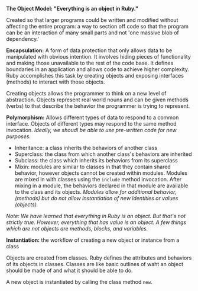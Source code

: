 **The Object Model: "Everything is an object in Ruby."**

Created so that larger programs could be written and modified without affecting the entire program: a way to section off code so that the program can be an interaction of many small parts and not 'one massive blob of dependency.'

**Encapsulation:** A form of data protection that only allows data to be manipulated with obvious intention. It involves hiding pieces of functionality and making those unavailable to the rest of the code base. It defines boundaries in an application and allows code to achieve higher complexity. Ruby accomplishes this task by creating objects and exposing interfaces (methods) to interact with those objects. 

Creating objects allows the programmer to think on a new level of abstraction. Objects represent real world nouns and can be given methods (verbs) to that describe the behavior the programmer is trying to represent.

**Polymorphism:** Allows different types of data to respond to a common interface. Objects of different types may respond to the same method invocation. *Ideally, we shoudl be able to use pre-written code for new purposes.* 

- Inheritance: a class inherits the behaviors of another class
- Superclass: the class from which another class's behaviors are inherited 
- Subclass: the class which inherits its behaviors from its superclass 
- Mixin: modules are similar to classes in that they contain shared behavior, however objects cannot be created within modules. Modules are mixed in with classes using the `include` method invocation. After mixing in a module, the behaviors declared in that module are available to the class and its objects. *Modules allow for additional behavior,  (methods) but do not allow instantiation of new identities or values (objects).* 

*Note: We have learned that everything in Ruby is an object. But that's not strictly true. However, everything that has value is an object. A few things which are not objects are methods, blocks, and variables.*

**Instantiation:** the workflow of creating a new object or instance from a class 

Objects are created from classes. Ruby defines the attributes and behaviors of its objects in classes. Classes are like basic outlines of waht an object should be made of and what it should be able to do.

A new object is instantiated by calling the class method `new`. 